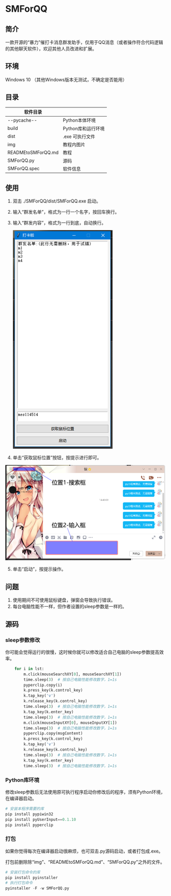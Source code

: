 # SMForQQ

## 简介

一款开源的“暴力”催打卡消息群发助手，仅用于QQ消息（或者操作符合代码逻辑的其他聊天软件），欢迎其他人员改进和扩展。

## 环境

Windows 10 （其他Windows版本无测试，不确定是否能用）

## 目录

| 软件目录           |                    |
| ------------------ | ------------------ |
| --pycache--        | Python本体环境     |
| build              | Python库和运行环境 |
| dist               | .exe 可执行文件    |
| img                | 教程内图片         |
| READMEtoSMForQQ.md | 教程               |
| SMForQQ.py         | 源码               |
| SMForQQ.spec       | 软件信息           |

## 使用

1. 双击 ./SMForQQ/dist/SMForQQ.exe 启动。

2. 输入“群发名单”，格式为一行一个名字，按回车换行。

3. 输入“群发内容”，格式为一行到底，自动换行。

	![geshi](img/image-20220120152854114.png)

4. 单击“获取鼠标位置”按钮，按提示进行即可。

![weizhi](img/image-20220120153041021.png)

5. 单击“启动”，按提示操作。

## 问题

1. 使用期间不可使用鼠标键盘，弹窗会导致执行错误。
2. 每台电脑性能不一样，但作者设置的sleep参数是一样的。

## 源码

### sleep参数修改

你可能会觉得运行的很慢，这时候你就可以修改适合自己电脑的sleep参数提高效率。

```python
    for i in lst:
        m.click(mouseSearchXY[0], mouseSearchXY[1])
        time.sleep(3)  # 按自己电脑性能修改数字，1=1s
        pyperclip.copy(i)
        k.press_key(k.control_key)
        k.tap_key('v')
        k.release_key(k.control_key)
        time.sleep(3)  # 按自己电脑性能修改数字，1=1s
        k.tap_key(k.enter_key)
        time.sleep(3)  # 按自己电脑性能修改数字，1=1s
        m.click(mouseInputXY[0], mouseInputXY[1])
        time.sleep(3)  # 按自己电脑性能修改数字，1=1s
        pyperclip.copy(msgContent)
        k.press_key(k.control_key)
        k.tap_key('v')
        k.release_key(k.control_key)
        time.sleep(3)  # 按自己电脑性能修改数字，1=1s
        k.tap_key(k.enter_key)
        time.sleep(3)  # 按自己电脑性能修改数字，1=1s
```

### Python库环境

修改sleep参数后无法使用原可执行程序启动你修改后的程序，须有Python环境，在编译器启动。

```python
# 安装本程序需要的库
pip install pypiwin32
pip install pyUserInput==0.1.10
pip install pyperclip
```

### 打包

如果你觉得每次在编译器启动很麻烦，也可双击.py源码启动，或者打包成.exe。

打包前删除除“img”、“READMEtoSMForQQ.md”、“SMForQQ.py”之外的文件。

```python
# 安装打包命令的库
pip install pyinstaller
# 执行打包命令
pyinstaller -F -w SMForQQ.py
```